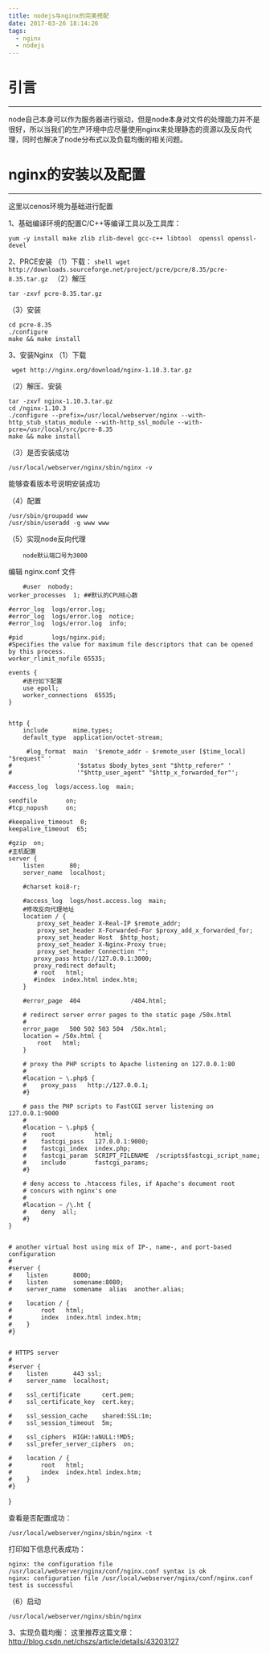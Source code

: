 ```yaml
---
title: nodejs与nginx的完美搭配
date: 2017-03-26 18:14:26
tags: 
  - nginx
  - nodejs
---
```


# 引言
---
node自己本身可以作为服务器进行驱动，但是node本身对文件的处理能力并不是很好，所以当我们的生产环境中应尽量使用nginx来处理静态的资源以及反向代理，同时也解决了node分布式以及负载均衡的相关问题。
<!-- more -->

# nginx的安装以及配置
---
这里以cenos环境为基础进行配置

1、基础编译环境的配置C/C++等编译工具以及工具库：

	yum -y install make zlib zlib-devel gcc-c++ libtool  openssl openssl-devel

2、PRCE安装
（1）下载：
    ```shell
        wget http://downloads.sourceforge.net/project/pcre/pcre/8.35/pcre-8.35.tar.gz
    ```
（2）解压

	tar -zxvf pcre-8.35.tar.gz
（3）安装

	cd pcre-8.35
	./configure
	make && make install
3、安装Nginx
（1）下载
	
	 wget http://nginx.org/download/nginx-1.10.3.tar.gz
（2）解压、安装

	tar -zxvf nginx-1.10.3.tar.gz
	cd /nginx-1.10.3
	./configure --prefix=/usr/local/webserver/nginx --with-http_stub_status_module --with-http_ssl_module --with-pcre=/usr/local/src/pcre-8.35
	make && make install
（3）是否安装成功

	/usr/local/webserver/nginx/sbin/nginx -v
能够查看版本号说明安装成功

（4）配置

	/usr/sbin/groupadd www 
	/usr/sbin/useradd -g www www
	
（5）实现node反向代理

		node默认端口号为3000
编辑 nginx.conf 文件

		#user  nobody;
	worker_processes  1; ##默认的CPU核心数
	
	#error_log  logs/error.log;
	#error_log  logs/error.log  notice;
	#error_log  logs/error.log  info;
	
	#pid        logs/nginx.pid;
	#Specifies the value for maximum file descriptors that can be opened by this process.
	worker_rlimit_nofile 65535;
	
	events {
		#进行如下配置
	    use epoll;
	    worker_connections  65535;
	}
	
	
	http {
	    include       mime.types;
	    default_type  application/octet-stream;
	
		 #log_format  main  '$remote_addr - $remote_user [$time_local] "$request" '
    #                  '$status $body_bytes_sent "$http_referer" '
    #                  '"$http_user_agent" "$http_x_forwarded_for"';

    #access_log  logs/access.log  main;

    sendfile        on;
    #tcp_nopush     on;

    #keepalive_timeout  0;
    keepalive_timeout  65;

    #gzip  on;
	#主机配置
    server {
        listen       80;
        server_name  localhost;

        #charset koi8-r;

        #access_log  logs/host.access.log  main;
		#修改反向代理地址
        location / {
	        proxy_set_header X-Real-IP $remote_addr;
	        proxy_set_header X-Forwarded-For $proxy_add_x_forwarded_for;
	        proxy_set_header Host  $http_host;
	        proxy_set_header X-Nginx-Proxy true;
	        proxy_set_header Connection "";
		   proxy_pass http://127.0.0.1:3000;
		   proxy_redirect default;
           # root   html;
           #index  index.html index.htm;
        }

        #error_page  404              /404.html;

        # redirect server error pages to the static page /50x.html
        #
        error_page   500 502 503 504  /50x.html;
        location = /50x.html {
            root   html;
        }

        # proxy the PHP scripts to Apache listening on 127.0.0.1:80
        #
        #location ~ \.php$ {
        #    proxy_pass   http://127.0.0.1;
        #}

        # pass the PHP scripts to FastCGI server listening on 127.0.0.1:9000
        #
        #location ~ \.php$ {
        #    root           html;
        #    fastcgi_pass   127.0.0.1:9000;
        #    fastcgi_index  index.php;
        #    fastcgi_param  SCRIPT_FILENAME  /scripts$fastcgi_script_name;
        #    include        fastcgi_params;
        #}

        # deny access to .htaccess files, if Apache's document root
        # concurs with nginx's one
        #
        #location ~ /\.ht {
        #    deny  all;
        #}
    }


    # another virtual host using mix of IP-, name-, and port-based configuration
    #
    #server {
    #    listen       8000;
    #    listen       somename:8080;
    #    server_name  somename  alias  another.alias;

    #    location / {
    #        root   html;
    #        index  index.html index.htm;
    #    }
    #}


    # HTTPS server
    #
    #server {
    #    listen       443 ssl;
    #    server_name  localhost;

    #    ssl_certificate      cert.pem;
    #    ssl_certificate_key  cert.key;

    #    ssl_session_cache    shared:SSL:1m;
    #    ssl_session_timeout  5m;

    #    ssl_ciphers  HIGH:!aNULL:!MD5;
    #    ssl_prefer_server_ciphers  on;

    #    location / {
    #        root   html;
    #        index  index.html index.htm;
    #    }
    #}

}


查看是否配置成功：
	
	/usr/local/webserver/nginx/sbin/nginx -t
打印如下信息代表成功：
	
	nginx: the configuration file /usr/local/webserver/nginx/conf/nginx.conf syntax is ok
	nginx: configuration file /usr/local/webserver/nginx/conf/nginx.conf test is successful

（6）启动

	/usr/local/webserver/nginx/sbin/nginx

3、实现负载均衡：
这里推荐这篇文章：http://blog.csdn.net/chszs/article/details/43203127